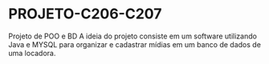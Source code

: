 # PROJETO-C206-C207
Projeto de POO e BD 
A ideia do projeto consiste em um software utilizando Java e MYSQL para organizar e cadastrar mídias em um banco de dados de uma locadora.
